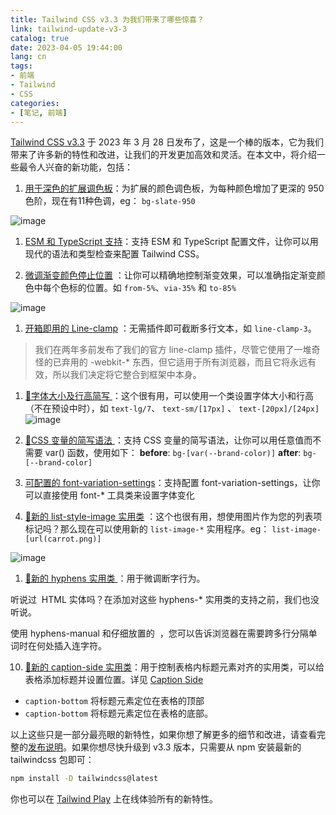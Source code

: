 ```yaml
---
title: Tailwind CSS v3.3 为我们带来了哪些惊喜？
link: tailwind-update-v3-3
catalog: true
date: 2023-04-05 19:44:00 
lang: cn
tags:
- 前端
- Tailwind
- CSS
categories:
- [笔记, 前端]
---
```


[Tailwind CSS v3.3](https://tailwindcss.com/blog/tailwindcss-v3-3) 于 2023 年 3 月 28 日发布了，这是一个棒的版本，它为我们带来了许多新的特性和改进，让我们的开发更加高效和灵活。在本文中，将介绍一些最令人兴奋的新功能，包括：

1. [用于深色的扩展调色板](https://tailwindcss.com/blog/tailwindcss-v3-3#extended-color-palette-for-darker-darks)：为扩展的颜色调色板，为每种颜色增加了更深的 950 色阶，现在有11种色调，eg： `bg-slate-950`

![image](https://x.cosine.ren/_next/image?url=https%3A%2F%2Fipfs.4everland.xyz%2Fipfs%2Fbafkreielweltorekhrbei6domwmzn6gvk6jzjdv436eudm2k7wptgplcza&w=3840&q=75)

1. [ESM 和 TypeScript 支持](https://tailwindcss.com/blog/tailwindcss-v3-3#esm-and-typescript-support)：支持 ESM 和 TypeScript 配置文件，让你可以用现代的语法和类型检查来配置 Tailwind CSS。

2. [微调渐变颜色停止位置](https://tailwindcss.com/blog/tailwindcss-v3-3#fine-tune-gradient-color-stop-positions) ：让你可以精确地控制渐变效果，可以准确指定渐变颜色中每个色标的位置。如 `from-5%`、`via-35%` 和 `to-85%` 

![image](https://x.cosine.ren/_next/image?url=https%3A%2F%2Fipfs.4everland.xyz%2Fipfs%2Fbafkreih3sqnpjd57nxxzbg6a7goe546gt5pycaanaohsoolbknugssqs5u&w=3840&q=75)

1. [开箱即用的 Line-clamp](https://tailwindcss.com/blog/tailwindcss-v3-3#line-clamp-out-of-the-box) ：无需插件即可截断多行文本，如 `line-clamp-3`。 
> 我们在两年多前发布了我们的官方 line-clamp 插件，尽管它使用了一堆奇怪的已弃用的 -webkit-* 东西，但它适用于所有浏览器，而且它将永远有效，所以我们决定将它整合到框架中本身。

1. [🌟字体大小及行高简写 ](https://tailwindcss.com/blog/tailwindcss-v3-3#new-line-height-shorthand-for-font-size-utilities) ：这个很有用，可以使用一个类设置字体大小和行高（不在预设中时），如 `text-lg/7`、 `text-sm/[17px]` 、 `text-[20px]/[24px]`
![image](https://x.cosine.ren/_next/image?url=https%3A%2F%2Fipfs.4everland.xyz%2Fipfs%2Fbafkreidwfwf7e7c2ch4acqgp6ajgs6hk6jrznddejcttwl4mq3ulc4rrbi&w=3840&q=75)

1. [🌟CSS 变量的简写语法 ](https://tailwindcss.com/blog/tailwindcss-v3-3#css-variables-without-the-var)：支持 CSS 变量的简写语法，让你可以用任意值而不需要 var() 函数，使用如下：
**before**:  `bg-[var(--brand-color)]`
**after**: `bg-[--brand-color]`

1. [可配置的 font-variation-settings](https://tailwindcss.com/blog/tailwindcss-v3-3#configure-font-variation-settings-for-custom-font-families)：支持配置 font-variation-settings，让你可以直接使用 font-* 工具类来设置字体变化

2. [🌟新的 list-style-image 实用类](https://tailwindcss.com/blog/tailwindcss-v3-3#new-list-style-image-utilities) ：这个也很有用，想使用图片作为您的列表项标记吗？那么现在可以使用新的 `list-image-*` 实用程序。eg：  `list-image-[url(carrot.png)]`

![image](https://x.cosine.ren/_next/image?url=https%3A%2F%2Fipfs.4everland.xyz%2Fipfs%2Fbafkreidqys3lkalcynkpr2wrm2opf4od6p5fhtlqqmtx4dqjevxuwg5kra&w=3840&q=75)

1. [🌟新的 hyphens 实用类 ](https://tailwindcss.com/blog/tailwindcss-v3-3#new-hyphens-utilities)：用于微调断字行为。

听说过 &shy; HTML 实体吗？在添加对这些 hyphens-* 实用类的支持之前，我们也没听说。

使用 hyphens-manual 和仔细放置的 &shy; ，您可以告诉浏览器在需要跨多行分隔单词时在何处插入连字符。

10. [🌟新的 caption-side 实用类](https://tailwindcss.com/blog/tailwindcss-v3-3#new-caption-side-utilities)：用于控制表格内标题元素对齐的实用类，可以给表格添加标题并设置位置。详见 [Caption Side
](https://tailwindcss.com/docs/caption-side)
- `caption-bottom` 将标题元素定位在表格的顶部
- `caption-bottom` 将标题元素定位在表格的底部。



 
以上这些只是一部分最亮眼的新特性，如果你想了解更多的细节和改进，请查看完整的[发布说明](https://github.com/tailwindlabs/tailwindcss/releases/tag/v3.3.0)。如果你想尽快升级到 v3.3 版本，只需要从 npm 安装最新的 tailwindcss 包即可：

```bash
npm install -D tailwindcss@latest
```
你也可以在 [Tailwind Play](https://play.tailwindcss.com/) 上在线体验所有的新特性。